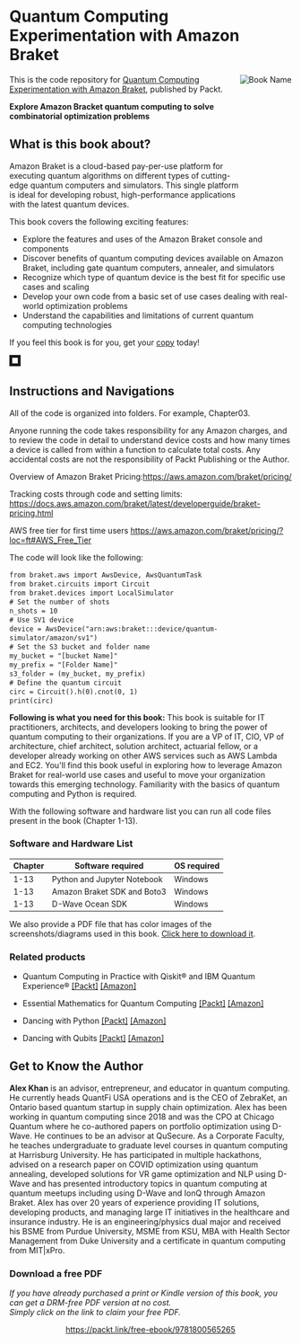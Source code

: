 


# Quantum Computing Experimentation with Amazon Braket

<a href="https://www.packtpub.com/product/quantum-computing-experimentation-with-amazon-braket/9781800565265?utm_source=github&utm_medium=repository&utm_campaign=9781800565265"><img src="https://static.packt-cdn.com/products/9781800565265/cover/smaller" alt="Book Name" height="256px" align="right"></a>

This is the code repository for [Quantum Computing Experimentation with Amazon Braket](https://www.packtpub.com/product/quantum-computing-experimentation-with-amazon-braket/9781800565265?utm_source=github&utm_medium=repository&utm_campaign=9781800565265), published by Packt.

**Explore Amazon Bracket quantum computing to solve combinatorial optimization problems**

## What is this book about?
Amazon Braket is a cloud-based pay-per-use platform for executing quantum algorithms on different types of cutting-edge quantum computers and simulators. This single platform is ideal for developing robust, high-performance applications with the latest quantum devices.

This book covers the following exciting features: 
* Explore the features and uses of the Amazon Braket console and components
* Discover benefits of quantum computing devices available on Amazon Braket, including gate quantum computers, annealer, and simulators
* Recognize which type of quantum device is the best fit for specific use cases and scaling
* Develop your own code from a basic set of use cases dealing with real-world optimization problems
* Understand the capabilities and limitations of current quantum computing technologies

If you feel this book is for you, get your [copy](https://www.amazon.com/dp/1800565267) today!

<a href="https://www.packtpub.com/?utm_source=github&utm_medium=banner&utm_campaign=GitHubBanner"><img src="https://raw.githubusercontent.com/PacktPublishing/GitHub/master/GitHub.png" 
alt="https://www.packtpub.com/" border="5" /></a>


## Instructions and Navigations
All of the code is organized into folders. For example, Chapter03.

Anyone running the code takes responsibility for any Amazon charges, and to review the code in detail to understand device costs and how many times a device is called from within a function to calculate total costs. Any accidental costs are not the responsibility of Packt Publishing or the Author.

Overview of Amazon Braket Pricing:https://aws.amazon.com/braket/pricing/
 
Tracking costs through code and setting limits:
https://docs.aws.amazon.com/braket/latest/developerguide/braket-pricing.html
 
AWS free tier for first time users
https://aws.amazon.com/braket/pricing/?loc=ft#AWS_Free_Tier


The code will look like the following:
```
from braket.aws import AwsDevice, AwsQuantumTask
from braket.circuits import Circuit
from braket.devices import LocalSimulator
# Set the number of shots 
n_shots = 10
# Use SV1 device
device = AwsDevice("arn:aws:braket:::device/quantum-simulator/amazon/sv1")
# Set the S3 bucket and folder name
my_bucket = "[bucket Name]" 
my_prefix = "[Folder Name]" 
s3_folder = (my_bucket, my_prefix)
# Define the quantum circuit
circ = Circuit().h(0).cnot(0, 1)
print(circ)
```

**Following is what you need for this book:**
This book is suitable for IT practitioners, architects, and developers looking to bring the power of quantum computing to their organizations. If you are a VP of IT, CIO, VP of architecture, chief architect, solution architect, actuarial fellow, or a developer already working on other AWS services such as AWS Lambda and EC2. You'll find this book useful in exploring how to leverage Amazon Braket for real-world use cases and useful to move your organization towards this emerging technology. Familiarity with the basics of quantum computing and Python is required.

With the following software and hardware list you can run all code files present in the book (Chapter 1-13).

### Software and Hardware List

| Chapter  | Software required                   | OS required                        |
| -------- | ------------------------------------| -----------------------------------|
| 1-13        | Python and Jupyter Notebook                   | Windows |
| 1-13       | Amazon Braket SDK and Boto3             | Windows |
| 1-13        | D-Wave Ocean SDK             | Windows |

We also provide a PDF file that has color images of the screenshots/diagrams used in this book. [Click here to download it](https://packt.link/4tYx3).


### Related products <Other books you may enjoy>
* Quantum Computing in Practice with Qiskit® and IBM Quantum Experience® [[Packt]](https://www.packtpub.com/product/quantum-computing-in-practice-with-qiskit-and-ibm-quantum-experience/9781838828448?utm_source=github&utm_medium=repository&utm_campaign=9781838828448) [[Amazon]](https://www.amazon.com/dp/1838828443)

* Essential Mathematics for Quantum Computing [[Packt]](https://www.packtpub.com/product/essential-mathematics-for-quantum-computing/9781801073141?utm_source=github&utm_medium=repository&utm_campaign=9781801073141) [[Amazon]](https://www.amazon.com/dp/1801073147)

* Dancing with Python [[Packt]](https://www.packtpub.com/product/dancing-with-python/9781801077859) [[Amazon]](https://www.amazon.com/dp/1801077851)

* Dancing with Qubits [[Packt]](hhttps://www.packtpub.com/product/dancing-with-qubits/9781838827366) [[Amazon]](https://www.amazon.com/dp/1838827366)

## Get to Know the Author
**Alex Khan**
is an advisor, entrepreneur, and educator in quantum computing. He currently heads QuantFi USA operations and is the CEO of ZebraKet, an Ontario based quantum startup in supply chain optimization. Alex has been working in quantum computing since 2018 and was the CPO at Chicago Quantum where he co-authored papers on portfolio optimization using D-Wave. He continues to be an advisor at QuSecure. As a Corporate Faculty, he teaches undergraduate to graduate level courses in quantum computing at Harrisburg University. He has participated in multiple hackathons, advised on a research paper on COVID optimization using quantum annealing, developed solutions for VR game optimization and NLP using D-Wave and has presented introductory topics in quantum computing at quantum meetups including using D-Wave and IonQ through Amazon Braket. Alex has over 20 years of experience providing IT solutions, developing products, and managing large IT initiatives in the healthcare and insurance industry. He is an engineering/physics dual major and received his BSME from Purdue University, MSME from KSU, MBA with Health Sector Management from Duke University and a certificate in quantum computing from MIT|xPro.

### Download a free PDF

 <i>If you have already purchased a print or Kindle version of this book, you can get a DRM-free PDF version at no cost.<br>Simply click on the link to claim your free PDF.</i>
<p align="center"> <a href="https://packt.link/free-ebook/9781800565265">https://packt.link/free-ebook/9781800565265 </a> </p>